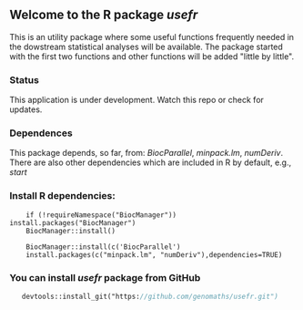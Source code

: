 ## Welcome to the R package _usefr_

This is an utility package where some useful functions frequently needed in the dowstream statistical analyses will be available.
The package started with the first two functions and other functions will be added "little by little".

### Status

   This application is under development. Watch this repo or check for updates.

### Dependences

This package depends, so far, from: _BiocParallel_, _minpack.lm_, _numDeriv_. There are also other dependencies which are included in R by default, e.g., _start_


### Install R dependencies:

```install
    if (!requireNamespace("BiocManager")) install.packages("BiocManager")
    BiocManager::install()
    
    BiocManager::install(c('BiocParallel')
    install.packages(c("minpack.lm", "numDeriv"),dependencies=TRUE)
```

### You can install _*usefr*_ package from GitHub

```install.p
   devtools::install_git("https://github.com/genomaths/usefr.git")

```
